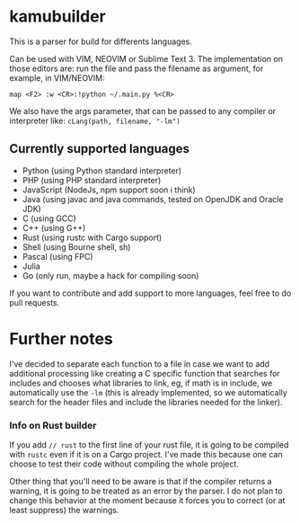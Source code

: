 # kamubuilder

This is a parser for build for differents languages.

Can be used with VIM, NEOVIM or Sublime Text 3. The implementation on those editors are: run the file and pass the filename as argument, for example, in VIM/NEOVIM:

    map <F2> :w <CR>:!python ~/.main.py %<CR>

We also have the args parameter, that can be passed to any compiler or interpreter like:
`cLang(path, filename, "-lm")`

## Currently supported languages
- Python (using Python standard interpreter)
- PHP (using PHP standard interpreter)
- JavaScript (NodeJs, npm support soon i think)
- Java (using javac and java commands, tested on OpenJDK and Oracle JDK)
- C (using GCC)
- C++ (using G++)
- Rust (using rustc with Cargo support)
- Shell (using Bourne shell, sh)
- Pascal (using FPC)
- Julia
- Go (only run, maybe a hack for compiling soon)

If you want to contribute and add support to more languages, feel free to do pull requests.

# Further notes
I've decided to separate each function to a file in case we want to add additional processing like creating a C specific function that searches for includes and chooses what libraries to link, eg, if math is in include, we automatically use the `-lm` (this is already implemented, so we automatically search for the header files and include the libraries needed for the linker).

### Info on Rust builder
If you add `// rust` to the first line of your rust file, it is going to be compiled with `rustc` even if it is on a Cargo project. I've made this because one can choose to test their code without compiling the whole project.

Other thing that you'll need to be aware is that if the compiler returns a warning, it is going to be treated as an error by the parser. I do not plan to change this behavior at the moment because it forces you to correct (or at least suppress) the warnings.
